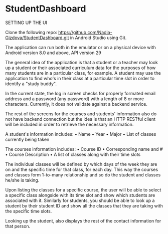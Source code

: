 # StudentDashboard

SETTING UP THE UI

Clone the following repo: https://github.com/Nadia-Gizdova/StudentDashboard.git in Android Studio using Git.

The application can run both in the emulator or on a physical device with Android version 8.0 and above, API version 29

The general idea of the application is that a student or a teacher may look up a student or their associated curriculum data 
for the purposes of how many students are in a particular class, for example. A student may use the application to find who's 
in their class at a particular time slot in order to identify a "study buddy".

In the current state, the log in screen checks for properly formated email address and a password (any password) with a length
of 8 or more characters. Currently, it does not validate against a backend service. 

The rest of the screens for the courses and students' information also do not have backend connection but the idea is that 
an HTTP RESTful client will be included in order to retrieve the necessary information. 

A student's information includes:
•	Name
•	Year
•	Major
•	List of classes currently being taken 

The courses information includes:
•	Course ID 
•	Corresponding name and #
•	Course Description
•	A list of classes along with their time slots

The individual classes will be defined by which days of the week they are on and the specific time for that class, for each day.
This way the courses and classes form 1-to-many relationship and so do the student and classes he/she is taking. 

Upon listing the classes for a specific course, the user will be able to select a specific class alongside with its time slot 
and show which students are associated with it.
Similarly for students, you should be able to look up a student by their student ID and show all the classes that they are
taking with the specific time slots.

Looking up the student, also displays the rest of the contact information for that person.
